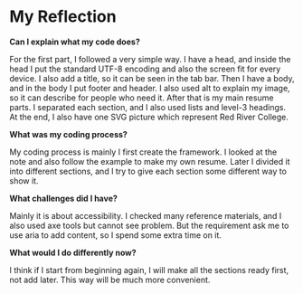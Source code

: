 # My Reflection

**Can I explain what my code does?**

For the first part, I followed a very simple way. I have a head, and inside the head I put the standard UTF-8 encoding and also the screen fit for every device. I also add a title, so it can be seen in the tab bar. Then I have a body, and in the body I put footer and header. I also used alt to explain my image, so it can describe for people who need it. After that is my main resume parts. I separated each section, and I also used lists and level-3 headings. At the end, I also have one SVG picture which represent Red River College.

**What was my coding process?**

My coding process is mainly I first create the framework. I looked at the note and also follow the example to make my own resume. Later I divided it into different sections, and I try to give each section some different way to show it.

**What challenges did I have?**

Mainly it is about accessibility. I checked many reference materials, and I also used axe tools but cannot see problem. But the requirement ask me to use aria to add content, so I spend some extra time on it.

**What would I do differently now?**

I think if I start from beginning again, I will make all the sections ready first, not add later. This way will be much more convenient.
